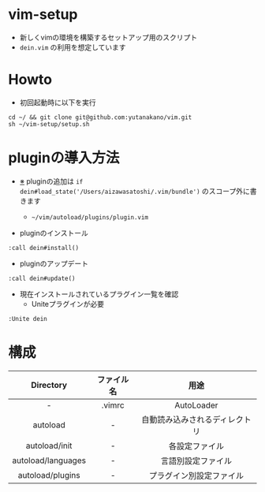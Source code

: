 # vim-setup
- 新しくvimの環境を構築するセットアップ用のスクリプト
- `dein.vim` の利用を想定しています

# Howto

- 初回起動時に以下を実行

```
cd ~/ && git clone git@github.com:yutanakano/vim.git
sh ~/vim-setup/setup.sh
```

# pluginの導入方法

- [※](https://teratail.com/questions/63742) pluginの追加は `if dein#load_state('/Users/aizawasatoshi/.vim/bundle')` のスコープ外に書きます
    - `~/vim/autoload/plugins/plugin.vim`

- pluginのインストール

```
:call dein#install()
```

- pluginのアップデート

```
:call dein#update()
```

- 現在インストールされているプラグイン一覧を確認
    - Uniteプラグインが必要

```
:Unite dein
```

# 構成

|Directory|ファイル名|用途|
|:--:|:--:|:--:|
|-|.vimrc|AutoLoader|
|autoload|-|自動読み込みされるディレクトリ|
|autoload/init|-|各設定ファイル|
|autoload/languages|-|言語別設定ファイル|
|autoload/plugins|-|プラグイン別設定ファイル|
